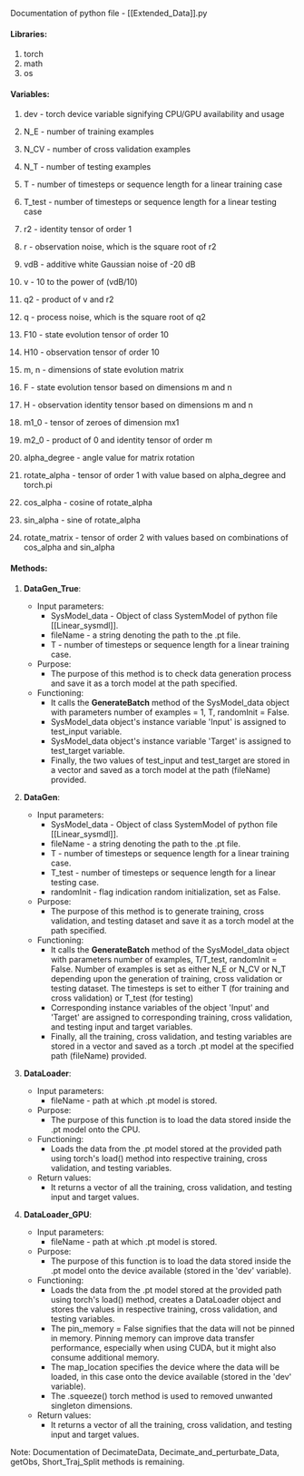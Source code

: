 Documentation of python file - [[Extended_Data]].py


#### Libraries:
1) torch
2) math
3) os


#### Variables:
1) dev - torch device variable signifying CPU/GPU availability and usage

2) N_E - number of training examples
3) N_CV - number of cross validation examples
4) N_T - number of testing examples
5) T - number of timesteps or sequence length for a linear training case
6) T_test - number of timesteps or sequence length for a linear testing case
7) r2 - identity tensor of order 1
8) r - observation noise, which is the square root of r2
9) vdB - additive white Gaussian noise of -20 dB
10) v - 10 to the power of (vdB/10)
11) q2 - product of v and r2
12) q - process noise, which is the square root of q2
13) F10 - state evolution tensor of order 10
14) H10 - observation tensor of order 10
15) m, n - dimensions of state evolution matrix
16) F - state evolution tensor based on dimensions m and n
17) H - observation identity tensor based on dimensions m and n
18) m1_0 - tensor of zeroes of dimension mx1
19) m2_0 - product of 0 and identity tensor of order m

20) alpha_degree - angle value for matrix rotation
21) rotate_alpha - tensor of order 1 with value based on alpha_degree and torch.pi
22) cos_alpha - cosine of rotate_alpha
23) sin_alpha - sine of rotate_alpha
24) rotate_matrix - tensor of order 2 with values based on combinations of cos_alpha and sin_alpha


#### Methods:
1) __DataGen_True__:
	-  Input parameters:
		- SysModel_data - Object of class SystemModel of python file [[Linear_sysmdl]].
		- fileName - a string denoting the path to the .pt file.
		- T - number of timesteps or sequence length for a linear training case.
	- Purpose:
		- The purpose of this method is to check data generation process and save it as a torch model at the path specified.
	- Functioning:
		- It calls the __GenerateBatch__ method of the SysModel_data object with parameters number of examples = 1, T, randomInit = False.
		- SysModel_data object's instance variable 'Input' is assigned to test_input variable.
		- SysModel_data object's instance variable 'Target' is assigned to test_target variable.
		- Finally, the two values of test_input and test_target are stored in a vector and saved as a torch model at the path (fileName) provided.

2) __DataGen__:
	- Input parameters:
		- SysModel_data - Object of class SystemModel of python file [[Linear_sysmdl]].
		- fileName - a string denoting the path to the .pt file.
		- T - number of timesteps or sequence length for a linear training case.
		- T_test - number of timesteps or sequence length for a linear testing case.
		- randomInit - flag indication random initialization, set as False.
	- Purpose:
		- The purpose of this method is to generate training, cross validation, and testing dataset and save it as a torch model at the path specified.
	- Functioning:
		- It calls the __GenerateBatch__ method of the SysModel_data object with parameters number of examples, T/T_test, randomInit = False.  Number of examples is set as either N_E or N_CV or N_T depending upon the generation of training, cross validation or testing dataset. The timesteps is set to either T (for training and cross validation) or T_test (for testing)
		- Corresponding instance variables of the object 'Input' and 'Target' are assigned to corresponding training, cross validation, and testing input and target variables.
		- Finally, all the training, cross validation, and testing variables are stored in a vector and saved as a torch .pt model at the specified path (fileName) provided.

3) __DataLoader__:
	- Input parameters:
		- fileName - path at which .pt model is stored.
	- Purpose:
		- The purpose of this function is to load the data stored inside the .pt model onto the CPU.
	- Functioning:
		- Loads the data from the .pt model stored at the provided path using torch's load() method into respective training, cross validation, and testing variables.
	- Return values:
		- It returns a vector of all the training, cross validation, and testing input and target values.

4) __DataLoader_GPU__:
	- Input parameters:
		- fileName - path at which .pt model is stored.
	- Purpose:
		- The purpose of this function is to load the data stored inside the .pt model onto the device available (stored in the 'dev' variable).
	- Functioning:
		- Loads the data from the .pt model stored at the provided path using torch's load() method, creates a DataLoader object and stores the values in respective training, cross validation, and testing variables.
		- The pin_memory = False signifies that the data will not be pinned in memory. Pinning memory can improve data transfer performance, especially when using CUDA, but it might also consume additional memory.
		- The map_location specifies the device where the data will be loaded, in this case onto the device available (stored in the 'dev' variable).
		- The .squeeze() torch method is used to removed unwanted singleton dimensions.
	- Return values:
		- It returns a vector of all the training, cross validation, and testing input and target values.



Note: Documentation of DecimateData, Decimate_and_perturbate_Data, getObs, Short_Traj_Split methods is remaining.